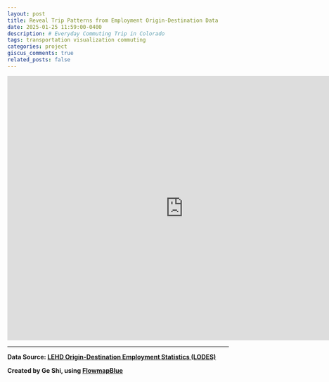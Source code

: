 ```yaml
---
layout: post
title: Reveal Trip Patterns from Employment Origin-Destination Data
date: 2025-01-25 11:59:00-0400
description: # Everyday Commuting Trip in Colorado
tags: transportation visualization commuting
categories: project
giscus_comments: true
related_posts: false
---
```

<iframe width="800" height="600" src="https://www.flowmap.blue/178OqOUkTP91xhf6IrcoVXMLhesfzdXAe6AObVpuRbAU/embed" frameborder="0" allowfullscreen></iframe>

*****
**Data Source: [LEHD Origin-Destination Employment Statistics (LODES)](https://lehd.ces.census.gov/data/)**

**Created by Ge Shi, using [FlowmapBlue](https://www.flowmap.blue/)**